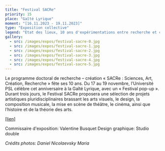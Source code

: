 ```yaml
---
title: "Festival SACRe"
priority: 15
place: "Gaîté Lyrique"
moment: "[16.11.2023 - 19.11.2023]"
type: "Exposition collective"
legend: "Etat des lieux, 10 ans d'expérimentations entre recherche et création"
gallery:
  - src: /images/expos/festival-sacre-0.jpg
  - src: /images/expos/festival-sacre-1.jpg
  - src: /images/expos/festival-sacre-2.jpg
  - src: /images/expos/festival-sacre-3.jpg
  - src: /images/expos/festival-sacre-4.jpg
  - src: /images/expos/festival-sacre-5.jpg
---
```


Le programme doctoral de recherche – création « SACRe : Sciences, Art, Création, Recherche » fête ses 10 ans. Du 17 au 19 novembre, l’Université PSL célèbre cet anniversaire à la Gaîté Lyrique, avec un « Festival pop-up ». Durant trois jours, le Festival SACRe proposera une sélection de projets artistiques pluridisciplinaires brassant les arts visuels, le design, la composition musicale, la mise en scène de théâtre, le cinéma, ainsi que l’histoire et de la théorie des arts.

<a href="https://www.gaite-lyrique.net/festival/festival-sacre">[lien]</a>

Commissaire d'exposition: Valentine Busquet
Design graphique: Studio double

_Crédits photos: Daniel Nicolaevsky Maria_
